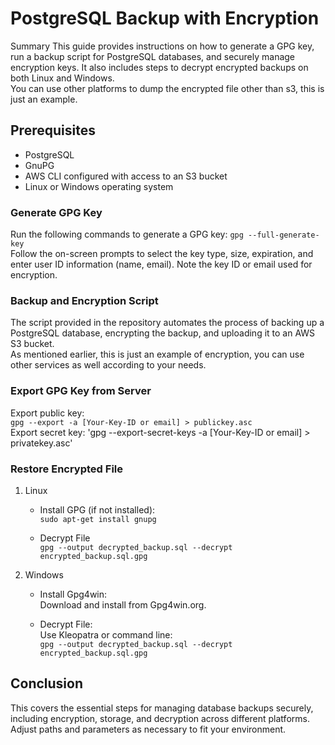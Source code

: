 # PostgreSQL Backup with Encryption

Summary
This guide provides instructions on how to generate a GPG key, run a backup script for PostgreSQL databases, and securely manage encryption keys. It also includes steps to decrypt encrypted backups on both Linux and Windows.  
You can use other platforms to dump the encrypted file other than s3, this is just an example.

## Prerequisites
 - PostgreSQL
 - GnuPG
 - AWS CLI configured with access to an S3 bucket
 - Linux or Windows operating system

### Generate GPG Key
Run the following commands to generate a GPG key: 
`gpg --full-generate-key`  
Follow the on-screen prompts to select the key type, size, expiration, and enter user ID information (name, email). Note the key ID or email used for encryption.

### Backup and Encryption Script
The script provided in the repository automates the process of backing up a PostgreSQL database, encrypting the backup, and uploading it to an AWS S3 bucket.  
As mentioned earlier, this is just an example of encryption, you can use other services as well according to your needs.

### Export GPG Key from Server
Export public key:  
`gpg --export -a [Your-Key-ID or email] > publickey.asc`  
Export secret key:
'gpg --export-secret-keys -a [Your-Key-ID or email] > privatekey.asc'  


### Restore Encrypted File
 1. Linux  
      - Install GPG (if not installed):  
        `sudo apt-get install gnupg`
        
      - Decrypt File  
        `gpg --output decrypted_backup.sql --decrypt encrypted_backup.sql.gpg`  


 2. Windows  
      - Install Gpg4win:  
        Download and install from Gpg4win.org.

      - Decrypt File:  
        Use Kleopatra or command line:  
        `gpg --output decrypted_backup.sql --decrypt encrypted_backup.sql.gpg`  

## Conclusion
This covers the essential steps for managing database backups securely, including encryption, storage, and decryption across different platforms.  
Adjust paths and parameters as necessary to fit your environment.  
